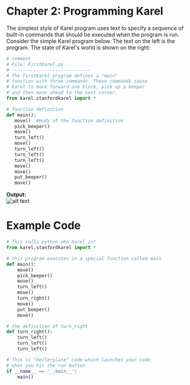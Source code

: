 # Chapter 2: Programming Karel

The simplest style of Karel program uses text to specify a sequence of built-in commands that should be executed when the program is run. Consider the simple Karel program below. The text on the left is the program. The state of Karel's world is shown on the right:

```python
# comment
# File: FirstKarel.py
# -----------------------------
# The FirstKarel program defines a "main" 
# function with three commands. These commands cause  
# Karel to move forward one block, pick up a beeper
# and then move ahead to the next corner.
from karel.stanfordkarel import *

# function definition
def main():
   move()  #body of the function definition
   pick_beeper()
   move()
   turn_left()
   move()
   turn_left()
   turn_left()
   turn_left()
   move()
   move()
   put_beeper()
   move()
```

**Output:**\
![alt text](Images/image03.png)

# Example Code

```python
# This tells python who Karel is!
from karel.stanfordkarel import *

# this program executes in a special function called main
def main():
    move()
    pick_beeper()
    move()
    turn_left()
    move()
    turn_right()
    move()
    put_beeper()
    move()

# the definition of turn_right
def turn_right():
    turn_left()
    turn_left()
    turn_left()

# This is "boilerplate" code which launches your code
# when you hit the run button
if __name__ == '__main__':
    main()
```